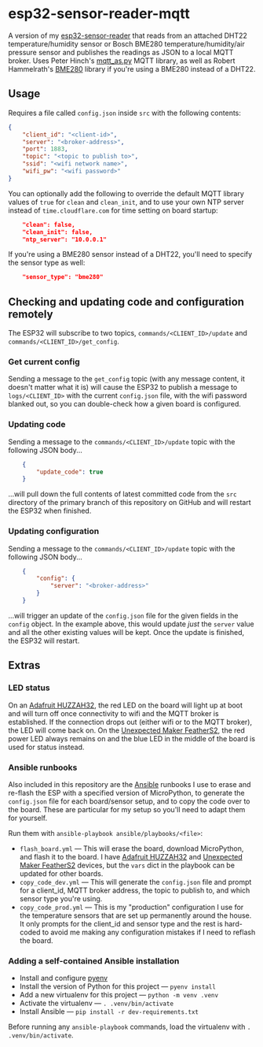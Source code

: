 # esp32-sensor-reader-mqtt
A version of my [esp32-sensor-reader](https://github.com/VirtualWolf/esp32-sensor-reader) that reads from an attached DHT22 temperature/humidity sensor or Bosch BME280 temperature/humidity/air pressure sensor and publishes the readings as JSON to a local MQTT broker. Uses Peter Hinch's [mqtt_as.py](https://github.com/peterhinch/micropython-mqtt/blob/master/mqtt_as/README.md) MQTT library, as well as Robert Hammelrath's [BME280](https://github.com/robert-hh/BME280/) library if you're using a BME280 instead of a DHT22.

## Usage

Requires a file called `config.json` inside `src` with the following contents:

```json
{
    "client_id": "<client-id>",
    "server": "<broker-address>",
    "port": 1883,
    "topic": "<topic to publish to>",
    "ssid": "<wifi network name>",
    "wifi_pw": "<wifi password>"
}
```

You can optionally add the following to override the default MQTT library values of `true` for `clean` and `clean_init`, and to use your own NTP server instead of `time.cloudflare.com` for time setting on board startup:

```json
    "clean": false,
    "clean_init": false,
    "ntp_server": "10.0.0.1"
```

If you're using a BME280 sensor instead of a DHT22, you'll need to specify the sensor type as well:

```json
    "sensor_type": "bme280"
```

## Checking and updating code and configuration remotely
The ESP32 will subscribe to two topics, `commands/<CLIENT_ID>/update` and `commands/<CLIENT_ID>/get_config`.

### Get current config
Sending a message to the `get_config` topic (with any message content, it doesn't matter what it is) will cause the ESP32 to publish a message to `logs/<CLIENT_ID>` with the current `config.json` file, with the wifi password blanked out, so you can double-check how a given board is configured.

### Updating code
Sending a message to the `commands/<CLIENT_ID>/update` topic with the following JSON body...

```json
    {
        "update_code": true
    }
```

...will pull down the full contents of latest committed code from the `src` directory of the primary branch of this repository on GitHub and will restart the ESP32 when finished.

### Updating configuration
Sending a message to the `commands/<CLIENT_ID>/update` topic with the following JSON body...

```json
    {
        "config": {
            "server": "<broker-address>"
        }
    }
```

...will trigger an update of the `config.json` file for the given fields in the `config` object. In the example above, this would update _just_ the `server` value and all the other existing values will be kept. Once the update is finished, the ESP32 will restart.

## Extras

### LED status
On an [Adafruit HUZZAH32](https://www.adafruit.com/product/3405), the red LED on the board will light up at boot and will turn off once connectivity to wifi and the MQTT broker is established. If the connection drops out (either wifi or to the MQTT broker), the LED will come back on. On the [Unexpected Maker FeatherS2](https://feathers2.io), the red power LED always remains on and the blue LED in the middle of the board is used for status instead.

### Ansible runbooks
Also included in this repository are the [Ansible](https://www.ansible.com) runbooks I use to erase and re-flash the ESP with a specified version of MicroPython, to generate the `config.json` file for each board/sensor setup, and to copy the code over to the board. These are particular for my setup so you'll need to adapt them for yourself.

Run them with `ansible-playbook ansible/playbooks/<file>`:

  * `flash_board.yml` — This will erase the board, download MicroPython, and flash it to the board. I have [Adafruit HUZZAH32](https://www.adafruit.com/product/3405) and [Unexpected Maker FeatherS2](https://feathers2.io) devices, but the `vars` dict in the playbook can be updated for other boards.
  * `copy_code_dev.yml` — This will generate the `config.json` file and prompt for a client_id, MQTT broker address, the topic to publish to, and which sensor type you're using.
  * `copy_code_prod.yml` — This is my "production" configuration I use for the temperature sensors that are set up permanently around the house. It only prompts for the client_id and sensor type and the rest is hard-coded to avoid me making any configuration mistakes if I need to reflash the board.

### Adding a self-contained Ansible installation
* Install and configure [pyenv](https://github.com/pyenv/pyenv)
* Install the version of Python for this project — `pyenv install`
* Add a new virtualenv for this project — `python -m venv .venv`
* Activate the virtualenv — `. .venv/bin/activate`
* Install Ansible — `pip install -r dev-requirements.txt`

Before running any `ansible-playbook` commands, load the virtualenv with `. .venv/bin/activate`.
